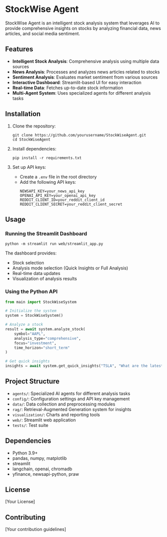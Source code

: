 
# StockWise Agent

StockWise Agent is an intelligent stock analysis system that leverages AI to provide comprehensive insights on stocks by analyzing financial data, news articles, and social media sentiment.

## Features

- **Intelligent Stock Analysis**: Comprehensive analysis using multiple data sources
- **News Analysis**: Processes and analyzes news articles related to stocks
- **Sentiment Analysis**: Evaluates market sentiment from various sources
- **Interactive Dashboard**: Streamlit-based UI for easy interaction
- **Real-time Data**: Fetches up-to-date stock information
- **Multi-Agent System**: Uses specialized agents for different analysis tasks

## Installation

1. Clone the repository:
   ```
   git clone https://github.com/yourusername/StockWiseAgent.git
   cd StockWiseAgent
   ```

2. Install dependencies:
   ```
   pip install -r requirements.txt
   ```

3. Set up API keys:
   - Create a `.env` file in the root directory
   - Add the following API keys:
     ```
     NEWSAPI_KEY=your_news_api_key
     OPENAI_API_KEY=your_openai_api_key
     REDDIT_CLIENT_ID=your_reddit_client_id
     REDDIT_CLIENT_SECRET=your_reddit_client_secret
     ```

## Usage

### Running the Streamlit Dashboard

```
python -m streamlit run web/streamlit_app.py
```

The dashboard provides:
- Stock selection
- Analysis mode selection (Quick Insights or Full Analysis)
- Real-time data updates
- Visualization of analysis results

### Using the Python API

```python
from main import StockWiseSystem

# Initialize the system
system = StockWiseSystem()

# Analyze a stock
result = await system.analyze_stock(
    symbol="AAPL",
    analysis_type="comprehensive",
    focus="investment",
    time_horizon="short_term"
)

# Get quick insights
insights = await system.get_quick_insights("TSLA", "What are the latest trends?")
```

## Project Structure

- `agents/`: Specialized AI agents for different analysis tasks
- `config/`: Configuration settings and API key management
- `data/`: Data collection and preprocessing modules
- `rag/`: Retrieval-Augmented Generation system for insights
- `visualization/`: Charts and reporting tools
- `web/`: Streamlit web application
- `tests/`: Test suite

## Dependencies

- Python 3.9+
- pandas, numpy, matplotlib
- streamlit
- langchain, openai, chromadb
- yfinance, newsapi-python, praw

## License

[Your License]

## Contributing

[Your contribution guidelines]
